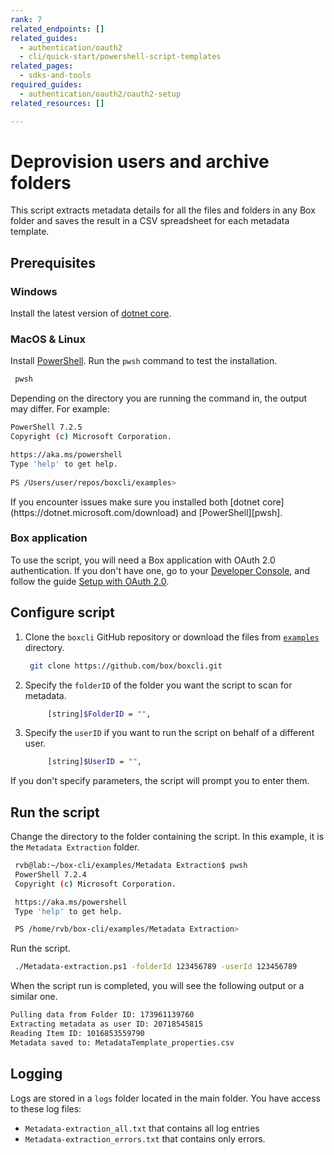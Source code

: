 ```yaml
---
rank: 7
related_endpoints: []
related_guides:
  - authentication/oauth2
  - cli/quick-start/powershell-script-templates
related_pages:
  - sdks-and-tools
required_guides:
  - authentication/oauth2/oauth2-setup
related_resources: []

---
```

# Deprovision users and archive folders

This script extracts metadata details for all the
files and folders in any Box folder and
saves the result in a CSV spreadsheet for
each metadata template.

## Prerequisites

### Windows

Install the latest version of [dotnet core](https://dotnet.microsoft.com/download).

### MacOS & Linux

Install [PowerShell][pwsh]. Run the `pwsh` command to test the installation.

   ```bash
    pwsh 
   ```

Depending on the directory you are
running the command in, the output may differ.
For example:

   ```bash
   PowerShell 7.2.5
   Copyright (c) Microsoft Corporation.

   https://aka.ms/powershell
   Type 'help' to get help.
     
   PS /Users/user/repos/boxcli/examples> 
   ```

   <Message>
      If you encounter issues make sure you installed both 
      [dotnet core](https://dotnet.microsoft.com/download) and 
      [PowerShell][pwsh].
   </Message>

### Box application

To use the script, you will need a Box application
with OAuth 2.0 authentication. If you don't have one,
go to your [Developer Console][console], and follow the guide 
[Setup with OAuth 2.0][auth].

## Configure script 

1. Clone the `boxcli` GitHub repository 
or download the files from [`examples`][examples] directory.

   ```bash
    git clone https://github.com/box/boxcli.git
   ```

2. Specify the `folderID` of the folder you want the script to scan for metadata.

   ```bash
        [string]$FolderID = "",
   ```

3. Specify the `userID` if you want to run the script on behalf of a different user.

   ```bash
        [string]$UserID = "",
   ```

<Message>
If you don't specify parameters, the script will
prompt you to enter them.
</Message>

## Run the script

Change the directory to the folder containing the script. 
   In this example, it is the `Metadata Extraction` folder.
   
   ```bash
    rvb@lab:~/box-cli/examples/Metadata Extraction$ pwsh
    PowerShell 7.2.4
    Copyright (c) Microsoft Corporation.

    https://aka.ms/powershell
    Type 'help' to get help.

    PS /home/rvb/box-cli/examples/Metadata Extraction>
   ```

Run the script.
   
   ```bash
    ./Metadata-extraction.ps1 -folderId 123456789 -userId 123456789
   ```
   
When the script run is completed, you will see the following 
output or a similar one.

   ```bash
   Pulling data from Folder ID: 173961139760
   Extracting metadata as user ID: 20718545815
   Reading Item ID: 1016853559790
   Metadata saved to: MetadataTemplate_properties.csv
   ```

## Logging

Logs are stored in a `logs` folder located in the main folder. 
You have access to these log files:

* `Metadata-extraction_all.txt` that contains all log entries
* `Metadata-extraction_errors.txt` that contains only errors.

[scripts]: https://github.com/box/boxcli/tree/main/examples
[pwsh]: https://docs.microsoft.com/en-us/powershell/scripting/install/installing-powershell?view=powershell-7.2
[quickstart]: g://cli/quick-start/create-oauth-app/
[console]: https://app.box.com/developers/console
[auth]: g://authentication/oauth2/oauth2-setup
[examples]:https://github.com/box/boxcli/tree/main/examples/Metadata%20Extraction